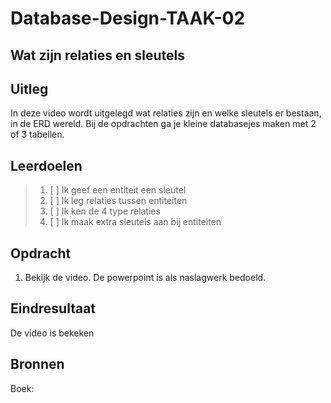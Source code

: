# Database-Design-TAAK-02

## Wat zijn relaties en sleutels

## Uitleg

In deze video wordt uitgelegd wat relaties zijn en welke sleutels er bestaan, in de ERD wereld.
Bij de opdrachten ga je kleine databasejes maken met 2 of 3 tabellen.

## Leerdoelen

> 1. [ ] Ik geef een entiteit een sleutel
> 2. [ ] Ik leg relaties tussen entiteiten
> 3. [ ] Ik ken de 4 type relaties
> 4. [ ] Ik maak extra sleutels aan bij entiteiten

## Opdracht
1. Bekijk de video. De powerpoint is als naslagwerk bedoeld. 
   
## Eindresultaat

De video is bekeken

## Bronnen
Boek: 